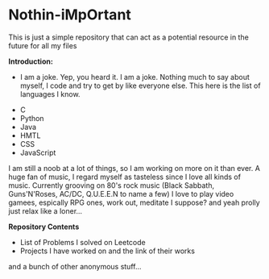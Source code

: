 # Nothin-iMpOrtant

This is just a simple repository that can act as a potential resource in the future for all my files

**Introduction:**

- I am a joke. Yep, you heard it. I am a joke. Nothing much to say about myself, I code and try to get by like everyone else. This here 
is the list of languages I know. 

 * C
 * Python
 * Java
 * HMTL
 * CSS
 * JavaScript
 
 I am still a noob at a lot of things, so I am working on more on it than ever. A huge fan of music, I regard myself as tasteless since I love all kinds of music. Currently grooving on 80's rock music (Black Sabbath, Guns'N'Roses, AC/DC, Q.U.E.E.N to name a few) I love to play video gamees, espically RPG ones, work out, meditate I suppose? and yeah prolly just relax like a loner...
 
 **Repository Contents**
 
 + List of Problems I solved on Leetcode
 + Projects I have worked on and the link of their works
  
  and a bunch of other anonymous stuff...
  
